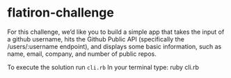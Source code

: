 # flatiron-challenge

For this challenge, we’d like you to build a simple app that takes the input of a github username, hits the Github Public API (specifically the /users/:username endpoint), and displays some basic information, such as name, email, company, and number of public repos. 


To execute the solution run `cli.rb`
In your terminal type: ruby cli.rb
